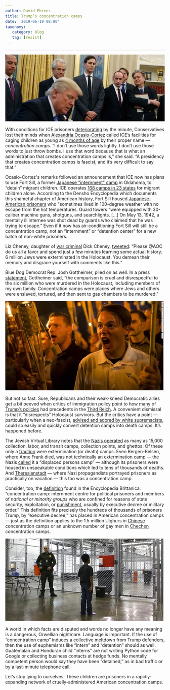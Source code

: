 ```yaml
---
author: David Ehrens
title: Trump’s concentration camps
date: '2019-06-19 08:00'
taxonomy:
   category: blog
   tag: [resist]
---
```

---

![](signing.jpg)

With conditions for ICE prisoners [deteriorating](https://www.pbs.org/newshour/nation/homeland-security-watchdog-slams-conditions-at-ice-detention-facilities) by the minute, Conservatives lost their minds when [Alexandria Ocasio-Cortez](https://thehill.com/homenews/administration/449030-ocasio-cortez-compares-southern-border-detention-centers-to) called ICE’s facilities for caging children as young as [4 months of age](https://www.newsweek.com/border-patrol-separated-4-month-old-baby-father-texas-months-new-policy-976713) by their proper name — *concentration camps*. “I don’t use those words lightly. I don’t use those words to just throw bombs. I use that word because that is what an administration that creates concentration camps is,” she said. “A presidency that creates concentration camps is fascist, and it’s very difficult to say that.”

Ocasio-Cortez's remarks followed an announcement that ICE now has plans to use Fort Sill, a former [Japanese "internment" camp](http://fortune.com/2019/06/12/trump-migrant-children-internment/) in Oklahoma, to “detain” migrant children. ICE operates [168 camps in 23 states](https://www.hhs.gov/sites/default/files/Unaccompanied-Alien-Children-Program-Fact-Sheet.pdf) for migrant children alone. According to the Densho Encyclopedia which documents this shameful chapter of American history, Fort Sill housed [Japanese-American prisoners](https://encyclopedia.densho.org/Fort%20Sill%20(detention%20facility)/) who "sometimes lived in 100-degree weather with no escape from the hot temperatures. Guard towers “were equipped with 30-caliber machine guns, shotguns, and searchlights. […] On May 13, 1942, a mentally ill internee was shot dead by guards who claimed that he was trying to escape.” Even if it now has air-conditioning Fort Sill will still be a concentration camp, not an “internment” or “detention center” for a new batch of non-white prisoners.

Liz Cheney, daughter of [war criminal](https://www.esquire.com/news-politics/politics/news/a35397/bush-cheney-war-crimes/) Dick Cheney, [tweeted](https://thehill.com/homenews/campaign/449274-julian-castro-i-agree-with-the-sentiment-behind-ocasio-cortezs): “Please @AOC do us all a favor and spend just a few minutes learning some actual history. 6 million Jews were exterminated in the Holocaust. You demean their memory and disgrace yourself with comments like this.” 

Blue Dog Democrat Rep. Josh Gottheimer, piled on as well. In a press [statement](https://thehill.com/homenews/media/449281-cnns-rye-us-will-soon-be-running-death-camps-at-the-border), Gottheimer said, “the comparison is cruel and disrespectful to the six million who were murdered in the Holocaust, including members of my own family. Concentration camps were places where Jews and others were enslaved, tortured, and then sent to gas chambers to be murdered.”

![](trumps-friends.jpg)

But not so fast. Sure, Republicans and their weak-kneed Democratic allies get a bit peeved when critics of immigration policy point to how many of [Trump’s policies](http://www.rightwingwatch.org/post/karen-pence-campaigns-for-mark-harris-who-longs-for-days-when-gays-were-treated-as-criminals/) had precedents in the [Third Reich](https://www.newsweek.com/beto-orourke-compares-trump-remarks-nazi-germany-third-reich-infestation-1387102). A convenient dismissal is that it “disrespects” Holocaust survivors. But the critics have a point — particularly when a neo-fascist, [advised and adored by white supremacists](https://abcnews.go.com/ABC_Univision/Politics/immigration-reform-room-bed-bugs/story?id=18992641), could so easily and quickly convert detention camps into death camps. It’s happened before.

The Jewish Virtual Library notes that the [Nazis operated](https://www.jewishvirtuallibrary.org/full-listing-of-concentration-camps) as many as 15,000 collection, labor, and transit camps, collection points, and ghettos. Of these only a [fraction](https://en.wikipedia.org/wiki/List_of_Nazi_concentration_camps) were extermination (or death) camps. Even Bergen-Belsen, where Anne Frank died, was not technically an extermination camp — the Nazis [called](https://collections.ushmm.org/search/catalog/irn503351) it a “displaced persons camp” — although its prisoners were housed in unspeakable conditions which led to tens of thousands of deaths. And [Theresienstadt](https://collections.ushmm.org/search/catalog/irn1000172) — where Nazi propagandists portrayed prisoners as practically on vacation — this too was a concentration camp.

Consider, too, the [definition](https://www.britannica.com/topic/concentration-camp) found in the Encyclopedia Brittanica: “concentration camp: internment centre for political prisoners and members of *national or minority groups* who are confined for reasons of state security, exploitation, or [punishment](https://www.nbcnews.com/politics/immigration/24-immigrants-have-died-ice-custody-during-trump-administration-n1015291), usually by executive decree or military order.” This definition fits precisely the hundreds of thousands of prisoners Trump, by “executive decree,” has placed in American concentration camps — just as the definition applies to the 1.5 million Uighurs in [Chinese](https://www.bbc.co.uk/news/resources/idt-sh/China_hidden_camps) concentration camps or an unknown number of gay men in [Chechen](https://www.dailymail.co.uk/news/article-4397118/Chechnya-opens-concentration-camp-homosexuals.html) concentration camps.

![](child.jpg)

A world in which facts are disputed and words no longer have any meaning is a dangerous, Orwellian nightmare. Language is important. If the use of “concentration camp” induces a collective meltdown from Trump defenders, then the use of euphemisms like “intern” and “detention” should as well. Guatemalan and Honduran child “interns” are not writing Python code for Google or collecting business contacts at hedge funds. No mentally competent person would say they have been “detained,” as in bad traffic or by a last-minute telephone call. 

Let’s stop lying to ourselves. These children are prisoners in a rapidly-expanding network of cruelly-administered American concentration camps. 

